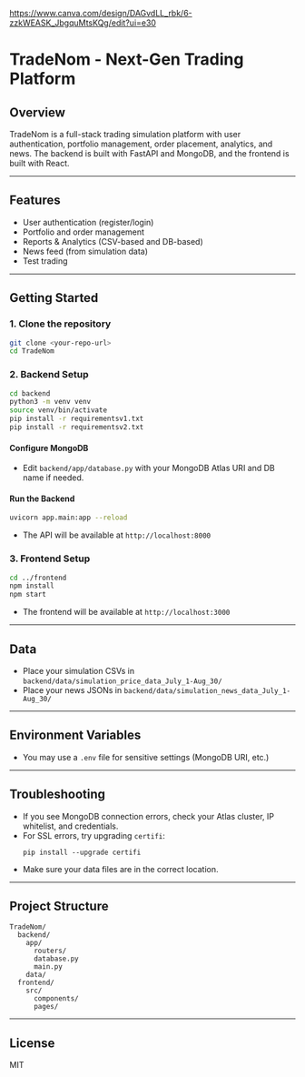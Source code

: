 https://www.canva.com/design/DAGvdLL_rbk/6-zzkWEASK_JbgquMtsKQg/edit?ui=e30
# TradeNom - Next-Gen Trading Platform

## Overview
TradeNom is a full-stack trading simulation platform with user authentication, portfolio management, order placement, analytics, and news. The backend is built with FastAPI and MongoDB, and the frontend is built with React.

---

## Features
- User authentication (register/login)
- Portfolio and order management
- Reports & Analytics (CSV-based and DB-based)
- News feed (from simulation data)
- Test trading

---

## Getting Started

### 1. Clone the repository
```bash
git clone <your-repo-url>
cd TradeNom
```

### 2. Backend Setup
```bash
cd backend
python3 -m venv venv
source venv/bin/activate
pip install -r requirementsv1.txt
pip install -r requirementsv2.txt

```

#### Configure MongoDB
- Edit `backend/app/database.py` with your MongoDB Atlas URI and DB name if needed.

#### Run the Backend
```bash
uvicorn app.main:app --reload
```
- The API will be available at `http://localhost:8000`

### 3. Frontend Setup
```bash
cd ../frontend
npm install
npm start
```
- The frontend will be available at `http://localhost:3000`

---

## Data
- Place your simulation CSVs in `backend/data/simulation_price_data_July_1-Aug_30/`
- Place your news JSONs in `backend/data/simulation_news_data_July_1-Aug_30/`

---

## Environment Variables
- You may use a `.env` file for sensitive settings (MongoDB URI, etc.)

---

## Troubleshooting
- If you see MongoDB connection errors, check your Atlas cluster, IP whitelist, and credentials.
- For SSL errors, try upgrading `certifi`:
  ```
  pip install --upgrade certifi
  ```
- Make sure your data files are in the correct location.

---

## Project Structure
```
TradeNom/
  backend/
    app/
      routers/
      database.py
      main.py
    data/
  frontend/
    src/
      components/
      pages/
```

---

## License
MIT
